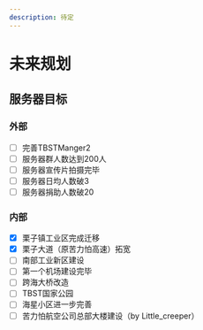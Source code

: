 ```yaml
---
description: 待定
---
```


# 未来规划

## 服务器目标

### 外部

* [ ] 完善TBSTManger2
* [ ] 服务器群人数达到200人
* [ ] 服务器宣传片拍摄完毕
* [ ] 服务器日均人数破3
* [ ] 服务器捐助人数破20

### 内部

* [x] 栗子镇工业区完成迁移
* [x] 栗子大道（原苦力怕高速）拓宽
* [ ] 南部工业新区建设
* [ ] 第一个机场建设完毕
* [ ] 跨海大桥改造
* [ ] TBST国家公园
* [ ] 海星小区进一步完善
* [ ] 苦力怕航空公司总部大楼建设（by Little\_creeper）
